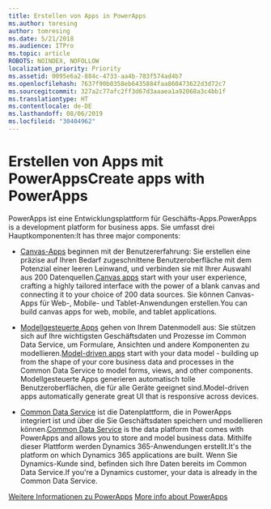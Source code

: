 ```yaml
---
title: Erstellen von Apps in PowerApps
ms.author: toresing
author: tomresing
ms.date: 5/21/2018
ms.audience: ITPro
ms.topic: article
ROBOTS: NOINDEX, NOFOLLOW
localization_priority: Priority
ms.assetid: 0095e6a2-884c-4733-aa4b-783f574ad4b7
ms.openlocfilehash: 7637f90b0358eb6435884faa860473622d3d72c7
ms.sourcegitcommit: 327a2c77afc2ff3d67d3aaaea1a92068a3c4bb1f
ms.translationtype: HT
ms.contentlocale: de-DE
ms.lasthandoff: 08/06/2019
ms.locfileid: "30404962"
---
```

# <a name="create-apps-with-powerapps"></a><span data-ttu-id="e614e-102">Erstellen von Apps mit PowerApps</span><span class="sxs-lookup"><span data-stu-id="e614e-102">Create apps with PowerApps</span></span>

<span data-ttu-id="e614e-103">PowerApps ist eine Entwicklungsplattform für Geschäfts-Apps.</span><span class="sxs-lookup"><span data-stu-id="e614e-103">PowerApps is a development platform for business apps.</span></span> <span data-ttu-id="e614e-104">Sie umfasst drei Hauptkomponenten:</span><span class="sxs-lookup"><span data-stu-id="e614e-104">It has three major components:</span></span> 
  
- <span data-ttu-id="e614e-105">[Canvas-Apps](https://go.microsoft.com/fwlink/?linkid=874495) beginnen mit der Benutzererfahrung: Sie erstellen eine präzise auf Ihren Bedarf zugeschnittene Benutzeroberfläche mit dem Potenzial einer leeren Leinwand, und verbinden sie mit Ihrer Auswahl aus 200 Datenquellen.</span><span class="sxs-lookup"><span data-stu-id="e614e-105">[Canvas apps](https://go.microsoft.com/fwlink/?linkid=874495) start with your user experience, crafting a highly tailored interface with the power of a blank canvas and connecting it to your choice of 200 data sources.</span></span> <span data-ttu-id="e614e-106">Sie können Canvas-Apps für Web-, Mobile- und Tablet-Anwendungen erstellen.</span><span class="sxs-lookup"><span data-stu-id="e614e-106">You can build canvas apps for web, mobile, and tablet applications.</span></span> 
    
- <span data-ttu-id="e614e-107">[Modellgesteuerte Apps](https://go.microsoft.com/fwlink/?linkid=874496) gehen von Ihrem Datenmodell aus: Sie stützen sich auf Ihre wichtigsten Geschäftsdaten und Prozesse im Common Data Service, um Formulare, Ansichten und andere Komponenten zu modellieren.</span><span class="sxs-lookup"><span data-stu-id="e614e-107">[Model-driven apps](https://go.microsoft.com/fwlink/?linkid=874496) start with your data model - building up from the shape of your core business data and processes in the Common Data Service to model forms, views, and other components.</span></span> <span data-ttu-id="e614e-108">Modellgesteuerte Apps generieren automatisch tolle Benutzeroberflächen, die für alle Geräte geeignet sind.</span><span class="sxs-lookup"><span data-stu-id="e614e-108">Model-driven apps automatically generate great UI that is responsive across devices.</span></span> 
    
- <span data-ttu-id="e614e-109">[Common Data Service](https://go.microsoft.com/fwlink/?linkid=874497) ist die Datenplattform, die in PowerApps integriert ist und über die Sie Geschäftsdaten speichern und modellieren können.</span><span class="sxs-lookup"><span data-stu-id="e614e-109">[Common Data Service](https://go.microsoft.com/fwlink/?linkid=874497) is the data platform that comes with PowerApps and allows you to store and model business data.</span></span> <span data-ttu-id="e614e-110">Mithilfe dieser Plattform werden Dynamics 365-Anwendungen erstellt.</span><span class="sxs-lookup"><span data-stu-id="e614e-110">It's the platform on which Dynamics 365 applications are built.</span></span> <span data-ttu-id="e614e-111">Wenn Sie Dynamics-Kunde sind, befinden sich Ihre Daten bereits im Common Data Service.</span><span class="sxs-lookup"><span data-stu-id="e614e-111">If you're a Dynamics customer, your data is already in the Common Data Service.</span></span> 
    
<span data-ttu-id="e614e-112">[Weitere Informationen zu PowerApps](https://go.microsoft.com/fwlink/?linkid=874498) </span><span class="sxs-lookup"><span data-stu-id="e614e-112">[More info about PowerApps](https://go.microsoft.com/fwlink/?linkid=874498)</span></span>
  

